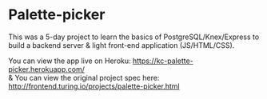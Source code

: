 # Palette-picker

This was a 5-day project to learn the basics of PostgreSQL/Knex/Express to build a backend server & light front-end application (JS/HTML/CSS).  

You can view the app live on Heroku: https://kc-palette-picker.herokuapp.com/  
& You can view the original project spec here: http://frontend.turing.io/projects/palette-picker.html
